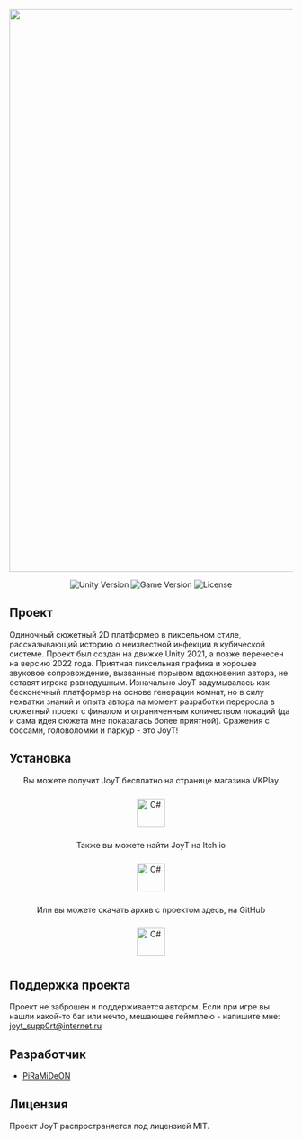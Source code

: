 <p align="center">
      <img src='https://github.com/PiRaMiDeON/JoyT/blob/main/GitHub.gif' width=1000>
</p>

<p align="center">
    <img src="https://img.shields.io/badge/Engine-2021-blueviolet" alt="Unity Version">
    <img src="https://img.shields.io/badge/Version-2.2-blue" alt="Game Version">
    <img src="https://img.shields.io/badge/License-MIT-success" alt="License">
</p>

## Проект

Одиночный сюжетный 2D платформер в пиксельном стиле, рассказывающий историю о неизвестной инфекции в кубической системе. Проект был создан на движке Unity 2021, а позже перенесен на версию 2022 года. Приятная пиксельная графика и хорошее звуковое сопровождение, вызванные порывом вдохновения автора, не оставят игрока равнодушным. Изначально JoyT задумывалась как бесконечный платформер на основе генерации комнат, но в силу нехватки знаний и опыта автора на момент разработки переросла в сюжетный проект с финалом и ограниченным количеством локаций (да и сама идея сюжета мне показалась более приятной). Сражения с боссами, головоломки и паркур - это JoyT!

## Установка

<p align="center"> Вы можете получит JoyT бесплатно на странице магазина VKPlay
      <p align="center">
<a href="https://vkplay.ru/play/game/joyt/" target="_blank"><img style="margin: 10px" 
src="https://corp.vkcdn.ru/media/images/VKP_ninja_1_pkB5bD2.png" alt="C#" height="50" /></a>
</p>

<p align="center"> Также вы можете найти JoyT на Itch.io
      <p align="center">
<a href="https://piramideon.itch.io/joyt" target="_blank"><img style="margin: 10px" 
src="https://samirgeorgy.files.wordpress.com/2020/01/itchio-textless-icon.png" alt="C#" height="50" /></a>
</p>

<p align="center"> Или вы можете скачать архив с проектом здесь, на GitHub
      <p align="center">
<a href="https://github.com/PiRaMiDeON/JoyT" target="_blank"><img style="margin: 10px" 
src="https://cdn.wikimg.net/en/splatoonwiki/images/thumb/8/88/GitHub_Icon.svg/1200px-GitHub_Icon.svg.png" alt="C#" height="50" /></a>
</p>

## Поддержка проекта

Проект не заброшен и поддерживается автором. Если при игре вы нашли какой-то баг или нечто, мешающее геймплею - напишите мне:
joyt_supp0rt@internet.ru

## Разработчик

- [PiRaMiDeON](https://github.com/PiRaMiDeON)

## Лицензия

Проект JoyT распространяется под лицензией MIT.
